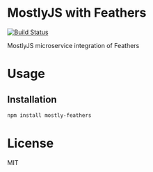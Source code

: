 MostlyJS with Feathers
======================

[![Build Status](https://travis-ci.org/mostlyjs/mostly-feathers.svg)](https://travis-ci.org/mostlyjs/mostly-feathers)

MostlyJS microservice integration of Feathers

# Usage

## Installation

```bash
npm install mostly-feathers
```

# License

MIT